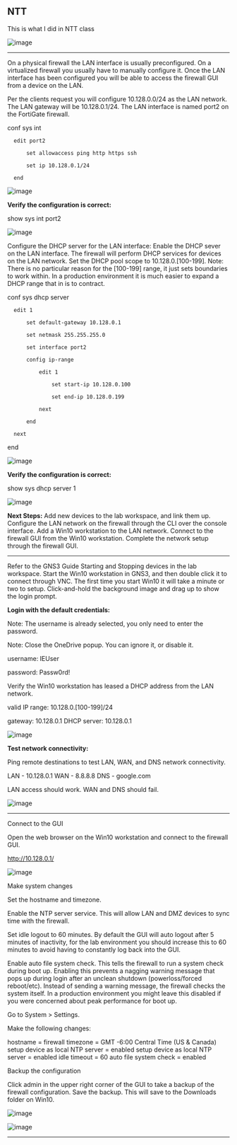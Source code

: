 ## NTT

This is what I did in NTT class


![image](https://github.com/ajla827/NTT/assets/129989031/81db8a18-1d57-4d7c-83ae-be5d9c929583)

---
On a physical firewall the LAN interface is usually preconfigured. On a virtualized firewall you usually have to manually configure it. Once the LAN interface has been configured you will be able to access the firewall GUI from a device on the LAN.

Per the clients request you will configure 10.128.0.0/24 as the LAN network.
The LAN gateway will be 10.128.0.1/24.
The LAN interface is named port2 on the FortiGate firewall.

conf sys int

      edit port2
      
          set allowaccess ping http https ssh
          
          set ip 10.128.0.1/24
          
      end


![image](https://github.com/ajla827/NTT/assets/129989031/4c62f24e-b60f-4259-9f81-d341b0d94028)

**Verify the configuration is correct:**

show sys int port2

![image](https://github.com/ajla827/NTT/assets/129989031/a73b9d16-1a88-4c51-98e5-2095bb83f6de)

Configure the DHCP server for the LAN interface:
Enable the DHCP sever on the LAN interface.
The firewall will perform DHCP services for devices on the LAN network.
Set the DHCP pool scope to 10.128.0.[100-199].
Note: There is no particular reason for the [100-199] range, it just sets boundaries to work within. In a production environment it is much easier to expand a DHCP range that in is to contract.

conf sys dhcp server

      edit 1
      
          set default-gateway 10.128.0.1
          
          set netmask 255.255.255.0
          
          set interface port2
          
          config ip-range
          
              edit 1
              
                  set start-ip 10.128.0.100
                  
                  set end-ip 10.128.0.199
                  
              next
              
          end
          
      next
      
  end

![image](https://github.com/ajla827/NTT/assets/129989031/6932195a-5e00-4d3c-8559-d617d3b572dd)


**Verify the configuration is correct:**

show sys dhcp server 1

![image](https://github.com/ajla827/NTT/assets/129989031/5b7e3539-61cc-4c50-9940-514a9aa80c25)

**Next Steps:**
Add new devices to the lab workspace, and link them up.
Configure the LAN network on the firewall through the CLI over the console interface.
Add a Win10 workstation to the LAN network.
Connect to the firewall GUI from the Win10 workstation.
Complete the network setup through the firewall GUI.

---
Refer to the GNS3 Guide Starting and Stopping devices in the lab workspace.
Start the Win10 workstation in GNS3, and then double click it to connect through VNC.
The first time you start Win10 it will take a minute or two to setup.
Click-and-hold the background image and drag up to show the login prompt.

**Login with the default credentials:**

Note: The username is already selected, you only need to enter the password.

Note: Close the OneDrive popup. You can ignore it, or disable it.

  username: IEUser
  
  password: Passw0rd!
  
  
 Verify the Win10 workstation has leased a DHCP address from the LAN network. 

  valid IP range: 10.128.0.[100-199]/24
  
  gateway: 10.128.0.1
  DHCP server: 10.128.0.1
  
![image](https://github.com/ajla827/NTT/assets/129989031/eb617d1f-f429-400f-968d-dbfd2781f3db)

**Test network connectivity:**

Ping remote destinations to test LAN, WAN, and DNS network connectivity.

  LAN - 10.128.0.1
  WAN - 8.8.8.8
  DNS - google.com
  
  LAN access should work.
  WAN and DNS should fail.

![image](https://github.com/ajla827/NTT/assets/129989031/77f171ad-f62a-4e5d-8e98-03437042b00d)

---
Connect to the GUI

Open the web browser on the Win10 workstation and connect to the firewall GUI.

  http://10.128.0.1/
  
  ![image](https://github.com/ajla827/NTT/assets/129989031/7b83cda2-8fac-405b-9bd0-af483e85e647)

Make system changes

Set the hostname and timezone.

Enable the NTP server service. This will allow LAN and DMZ devices to sync time with the firewall.

Set idle logout to 60 minutes. By default the GUI will auto logout after 5 minutes of inactivity, for the lab environment you should increase this to 60 minutes to avoid having to constantly log back into the GUI.

Enable auto file system check. This tells the firewall to run a system check during boot up. Enabling this prevents a nagging warning message that pops up during login after an unclean shutdown (powerloss/forced reboot/etc). Instead of sending a warning message, the firewall checks the system itself. In a production environment you might leave this disabled if you were concerned about peak performance for boot up.

Go to System > Settings.

Make the following changes:

  hostname = firewall
  timezone = GMT -6:00 Central Time (US & Canada)
  setup device as local NTP server = enabled
  setup device as local NTP server = enabled
  idle timeout = 60
  auto file system check = enabled

Backup the configuration

Click admin in the upper right corner of the GUI to take a backup of the firewall configuration.
Save the backup.
This will save to the Downloads folder on Win10.

![image](https://github.com/ajla827/NTT/assets/129989031/7bf3710e-cde0-4b99-9815-cb6e7e3ddc5f)

![image](https://github.com/ajla827/NTT/assets/129989031/c13a7666-61b6-4eb9-90b3-504c17c5699e)

---
